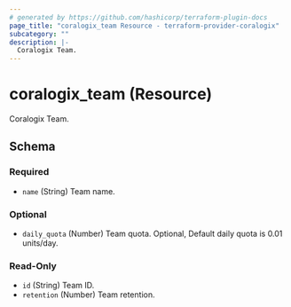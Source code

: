 ```yaml
---
# generated by https://github.com/hashicorp/terraform-plugin-docs
page_title: "coralogix_team Resource - terraform-provider-coralogix"
subcategory: ""
description: |-
  Coralogix Team.
---
```


# coralogix_team (Resource)

Coralogix Team.



<!-- schema generated by tfplugindocs -->
## Schema

### Required

- `name` (String) Team name.

### Optional

- `daily_quota` (Number) Team quota. Optional, Default daily quota is 0.01 units/day.

### Read-Only

- `id` (String) Team ID.
- `retention` (Number) Team retention.
